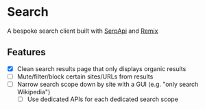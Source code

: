 # Search

A bespoke search client built with [SerpApi](https://serpapi.com/) and [Remix](https://remix.run)

## Features

- [x] Clean search results page that only displays organic results
- [ ] Mute/filter/block certain sites/URLs from results
- [ ] Narrow search scope down by site with a GUI (e.g. "only search Wikipedia")
    - [ ] Use dedicated APIs for each dedicated search scope